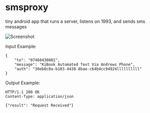 # smsproxy

tiny android app that runs a server, listens on 1993, and sends sms messages

![Screenshot](https://i.imgur.com/eB6Ou4a.png)

Input Example:

```
{
	"to": "07468430881",
	"message": "KiBook Automated Text Via Andrews Phone",
	"auth": "30eb0c0a-b103-4438-8bae-c64b4cc94924llllllllll"
}
```


Output Example:

```
HTTP/1.1 200 OK
Content-Type: application/json

{"result": "Request Received"}
```
